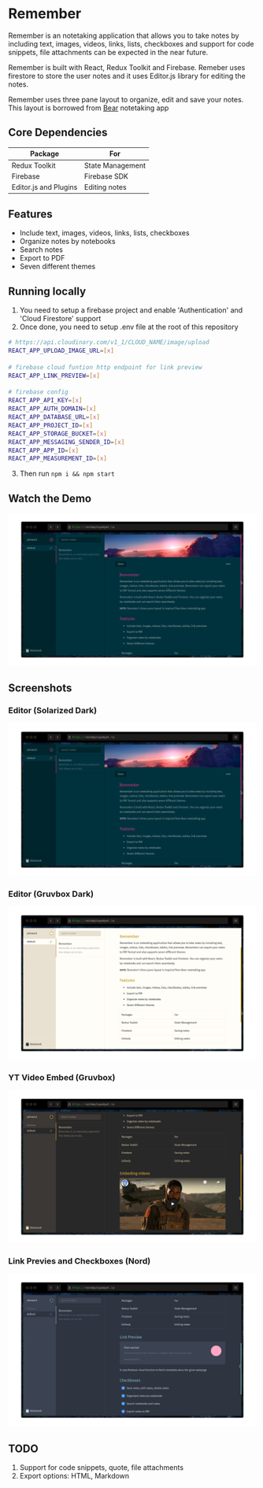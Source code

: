 # Remember

Remember is an notetaking application that allows you to take notes by including text, images, videos, links, lists, checkboxes and support for code snippets, file attachments can be expected in the near future.

Remember is built with React, Redux Toolkit and Firebase. Remeber uses firestore to store the user notes and it uses Editor.js library for editing the notes.

Remember uses three pane layout to organize, edit and save your notes. This layout is borrowed from [Bear](https://bear.app) notetaking app

## Core Dependencies

| Package               | For              |
| --------------------- | ---------------- |
| Redux Toolkit         | State Management |
| Firebase              | Firebase SDK     |
| Editor.js and Plugins | Editing notes    |

## Features

- Include text, images, videos, links, lists, checkboxes
- Organize notes by notebooks
- Search notes
- Export to PDF
- Seven different themes

## Running locally

1. You need to setup a firebase project and enable 'Authentication' and 'Cloud Firestore' support
2. Once done, you need to setup .env file at the root of this repository

```bash
# https://api.cloudinary.com/v1_1/CLOUD_NAME/image/upload
REACT_APP_UPLOAD_IMAGE_URL=[x]

# firebase cloud funtion http endpoint for link preview
REACT_APP_LINK_PREVIEW=[x]

# firebase config
REACT_APP_API_KEY=[x]
REACT_APP_AUTH_DOMAIN=[x]
REACT_APP_DATABASE_URL=[x]
REACT_APP_PROJECT_ID=[x]
REACT_APP_STORAGE_BUCKET=[x]
REACT_APP_MESSAGING_SENDER_ID=[x]
REACT_APP_APP_ID=[x]
REACT_APP_MEASUREMENT_ID=[x]
```

3. Then run <code>npm i && npm start</code>

## Watch the Demo

[![Video](screenshots/editor_dark.png)](https://www.youtube.com/watch?v=LOxviFtsTOU "Remember Demo")

## Screenshots

### Editor (Solarized Dark)

![Ediotor Solarized Dark](screenshots/editor_dark.png)

### Editor (Gruvbox Dark)

![Ediotor Solarized Light](screenshots/editor_light.png)

### YT Video Embed (Gruvbox)

![YT Video Embed](screenshots/video_embed.png)

### Link Previes and Checkboxes (Nord)

![Link Previes and Checkboxes](screenshots/link_previews_checkboxes.png)

## TODO

1. Support for code snippets, quote, file attachments
2. Export options: HTML, Markdown
